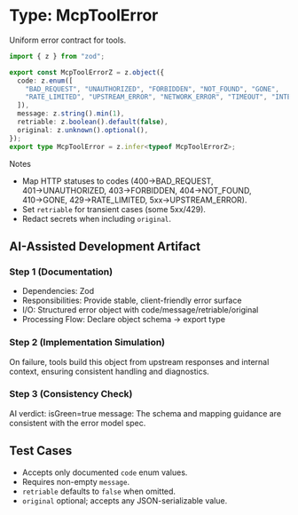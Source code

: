 # Type: McpToolError

Uniform error contract for tools.

```ts
import { z } from "zod";

export const McpToolErrorZ = z.object({
  code: z.enum([
    "BAD_REQUEST", "UNAUTHORIZED", "FORBIDDEN", "NOT_FOUND", "GONE",
    "RATE_LIMITED", "UPSTREAM_ERROR", "NETWORK_ERROR", "TIMEOUT", "INTERNAL_ERROR",
  ]),
  message: z.string().min(1),
  retriable: z.boolean().default(false),
  original: z.unknown().optional(),
});
export type McpToolError = z.infer<typeof McpToolErrorZ>;
```

Notes
- Map HTTP statuses to codes (400→BAD_REQUEST, 401→UNAUTHORIZED, 403→FORBIDDEN, 404→NOT_FOUND, 410→GONE, 429→RATE_LIMITED, 5xx→UPSTREAM_ERROR).
- Set `retriable` for transient cases (some 5xx/429).
- Redact secrets when including `original`.

## AI-Assisted Development Artifact

### Step 1 (Documentation)
- Dependencies: Zod
- Responsibilities: Provide stable, client-friendly error surface
- I/O: Structured error object with code/message/retriable/original
- Processing Flow: Declare object schema → export type

### Step 2 (Implementation Simulation)
On failure, tools build this object from upstream responses and internal context, ensuring consistent handling and diagnostics.

### Step 3 (Consistency Check)
AI verdict: isGreen=true
message: The schema and mapping guidance are consistent with the error model spec.

## Test Cases

- Accepts only documented `code` enum values.
- Requires non-empty `message`.
- `retriable` defaults to `false` when omitted.
- `original` optional; accepts any JSON-serializable value.
